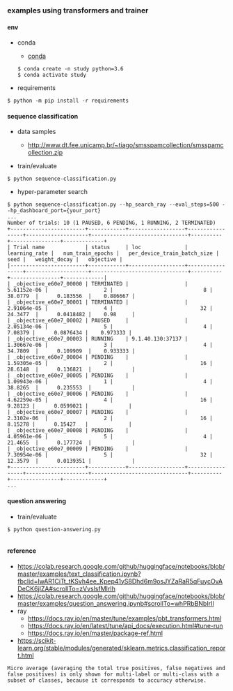 ### examples using transformers and trainer

#### env

- conda
  - [conda](https://docs.anaconda.com/anaconda/install/mac-os/#using-the-command-line-install)
  ```
  $ conda create -n study python=3.6
  $ conda activate study
  ```

- requirements
```
$ python -m pip install -r requirements
```

#### sequence classification

- data samples
  - http://www.dt.fee.unicamp.br/~tiago/smsspamcollection/smsspamcollection.zip

- train/evaluate
```
$ python sequence-classification.py
```

- hyper-parameter search
```
$ python sequence-classification.py --hp_search_ray --eval_steps=500 --hp_dashboard_port={your_port}
...
Number of trials: 10 (1 PAUSED, 6 PENDING, 1 RUNNING, 2 TERMINATED)
+------------------------+------------+------------------+-----------------+--------------------+-------------------------------+----------+----------------+-------------+
| Trial name             | status     | loc              |   learning_rate |   num_train_epochs |   per_device_train_batch_size |     seed |   weight_decay |   objective |
|------------------------+------------+------------------+-----------------+--------------------+-------------------------------+----------+----------------+-------------|
| _objective_e60e7_00000 | TERMINATED |                  |     5.61152e-06 |                  2 |                             8 | 38.0779  |      0.183556  |    0.886667 |
| _objective_e60e7_00001 | TERMINATED |                  |     2.91064e-05 |                  4 |                            32 | 24.3477  |      0.0418482 |    0.98     |
| _objective_e60e7_00002 | PAUSED     |                  |     2.05134e-06 |                  5 |                             4 |  7.08379 |      0.0876434 |    0.973333 |
| _objective_e60e7_00003 | RUNNING    | 9.1.40.130:37137 |     1.30667e-06 |                  3 |                             4 | 34.7809  |      0.109909  |    0.933333 |
| _objective_e60e7_00004 | PENDING    |                  |     1.59305e-05 |                  2 |                            16 | 28.6148  |      0.136821  |             |
| _objective_e60e7_00005 | PENDING    |                  |     1.09943e-06 |                  1 |                             4 | 38.8265  |      0.235553  |             |
| _objective_e60e7_00006 | PENDING    |                  |     4.62259e-05 |                  4 |                            16 |  9.28123 |      0.0599021 |             |
| _objective_e60e7_00007 | PENDING    |                  |     2.3102e-06  |                  2 |                            16 |  8.15278 |      0.15427   |             |
| _objective_e60e7_00008 | PENDING    |                  |     4.05961e-06 |                  5 |                             4 | 21.4655  |      0.177724  |             |
| _objective_e60e7_00009 | PENDING    |                  |     7.30954e-06 |                  5 |                            32 | 12.3579  |      0.0139351 |             |
+------------------------+------------+------------------+-----------------+--------------------+-------------------------------+----------+----------------+-------------+
...

```

#### question answering

- train/evaluate
```
$ python question-answering.py


```


#### reference

- https://colab.research.google.com/github/huggingface/notebooks/blob/master/examples/text_classification.ipynb?fbclid=IwAR1CiTt_tKSvh4ee_Kpep41yS8Dhd6m9osJYZaRaR5qFuycOvADeCK6jIZA#scrollTo=zVvslsfMIrIh
- https://colab.research.google.com/github/huggingface/notebooks/blob/master/examples/question_answering.ipynb#scrollTo=whPRbBNbIrIl
- ray
  - https://docs.ray.io/en/master/tune/examples/pbt_transformers.html
  - https://docs.ray.io/en/latest/tune/api_docs/execution.html#tune-run
  - https://docs.ray.io/en/master/package-ref.html
- https://scikit-learn.org/stable/modules/generated/sklearn.metrics.classification_report.html
```
Micro average (averaging the total true positives, false negatives and false positives) is only shown for multi-label or multi-class with a subset of classes, because it corresponds to accuracy otherwise.
```
